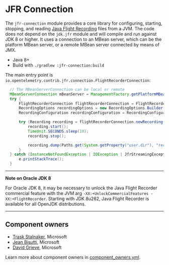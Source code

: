 # JFR Connection

The `jfr-connection` module provides a core library for configuring, starting, stopping,
and reading [Java Flight Recording](https://docs.oracle.com/javacomponents/jmc-5-4/jfr-runtime-guide/about.htm#JFRUH170)
files from a JVM. The code does not depend on the `jdk.jfr`
module and will compile and run against JDK 8 or higher. It uses a connection to an MBean
server, which can be the platform MBean server, or a remote MBean server connected by
means of JMX.

* Java 8+
* Build with `./gradlew :jfr-connection:build`

The main entry point is `io.opentelemetry.contrib.jfr.connection.FlightRecorderConnection`:

```java
  // The MBeanServerConnection can be local or remote
  MBeanServerConnection mBeanServer = ManagementFactory.getPlatformMBeanServer();
  try {
      FlightRecorderConnection flightRecorderConnection = FlightRecorderConnection.connect(mBeanServer);
      RecordingOptions recordingOptions = new RecordingOptions.Builder().disk("true").build();
      RecordingConfiguration recordingConfiguration = RecordingConfiguration.PROFILE_CONFIGURATION;

      try (Recording recording = flightRecorderConnection.newRecording(recordingOptions, recordingConfiguration)) {
          recording.start();
          TimeUnit.SECONDS.sleep(10);
          recording.stop();

          recording.dump(Paths.get(System.getProperty("user.dir"), "recording.jfr").toString());
      }
  } catch (InstanceNotFoundException | IOException | JfrStreamingException | InterruptedException e) {
      e.printStackTrace();
  }

```

---
**Note on Oracle JDK 8**

For Oracle JDK 8, it may be necessary to unlock the Java Flight Recorder
commercial feature with the JVM arg `-XX:+UnlockCommercialFeatures -XX:+FlightRecorder`.
Starting with JDK 8u262, Java Flight Recorder is available for all OpenJDK distributions.

---

## Component owners

- [Trask Stalnaker](https://github.com/trask), Microsoft
- [Jean Bisutti](https://github.com/jeanbisutti), Microsoft
- [David Grieve](https://github.com/dsgrieve), Microsoft

Learn more about component owners in [component_owners.yml](../.github/component_owners.yml).
